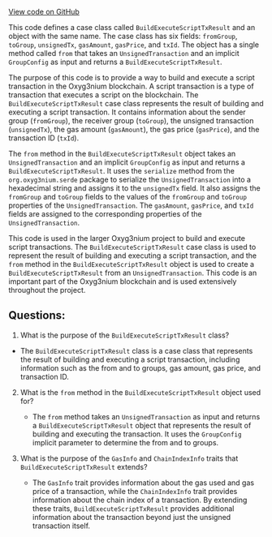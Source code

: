 [View code on GitHub](https://github.com/alephium/alephium/api/src/main/scala/org/alephium/api/model/BuildExecuteScriptTxResult.scala)

This code defines a case class called `BuildExecuteScriptTxResult` and an object with the same name. The case class has six fields: `fromGroup`, `toGroup`, `unsignedTx`, `gasAmount`, `gasPrice`, and `txId`. The object has a single method called `from` that takes an `UnsignedTransaction` and an implicit `GroupConfig` as input and returns a `BuildExecuteScriptTxResult`.

The purpose of this code is to provide a way to build and execute a script transaction in the Oxyg3nium blockchain. A script transaction is a type of transaction that executes a script on the blockchain. The `BuildExecuteScriptTxResult` case class represents the result of building and executing a script transaction. It contains information about the sender group (`fromGroup`), the receiver group (`toGroup`), the unsigned transaction (`unsignedTx`), the gas amount (`gasAmount`), the gas price (`gasPrice`), and the transaction ID (`txId`).

The `from` method in the `BuildExecuteScriptTxResult` object takes an `UnsignedTransaction` and an implicit `GroupConfig` as input and returns a `BuildExecuteScriptTxResult`. It uses the `serialize` method from the `org.oxyg3nium.serde` package to serialize the `UnsignedTransaction` into a hexadecimal string and assigns it to the `unsignedTx` field. It also assigns the `fromGroup` and `toGroup` fields to the values of the `fromGroup` and `toGroup` properties of the `UnsignedTransaction`. The `gasAmount`, `gasPrice`, and `txId` fields are assigned to the corresponding properties of the `UnsignedTransaction`.

This code is used in the larger Oxyg3nium project to build and execute script transactions. The `BuildExecuteScriptTxResult` case class is used to represent the result of building and executing a script transaction, and the `from` method in the `BuildExecuteScriptTxResult` object is used to create a `BuildExecuteScriptTxResult` from an `UnsignedTransaction`. This code is an important part of the Oxyg3nium blockchain and is used extensively throughout the project.
## Questions: 
 1. What is the purpose of the `BuildExecuteScriptTxResult` class?
   - The `BuildExecuteScriptTxResult` class is a case class that represents the result of building and executing a script transaction, including information such as the from and to groups, gas amount, gas price, and transaction ID.

2. What is the `from` method in the `BuildExecuteScriptTxResult` object used for?
   - The `from` method takes an `UnsignedTransaction` as input and returns a `BuildExecuteScriptTxResult` object that represents the result of building and executing the transaction. It uses the `GroupConfig` implicit parameter to determine the from and to groups.

3. What is the purpose of the `GasInfo` and `ChainIndexInfo` traits that `BuildExecuteScriptTxResult` extends?
   - The `GasInfo` trait provides information about the gas used and gas price of a transaction, while the `ChainIndexInfo` trait provides information about the chain index of a transaction. By extending these traits, `BuildExecuteScriptTxResult` provides additional information about the transaction beyond just the unsigned transaction itself.